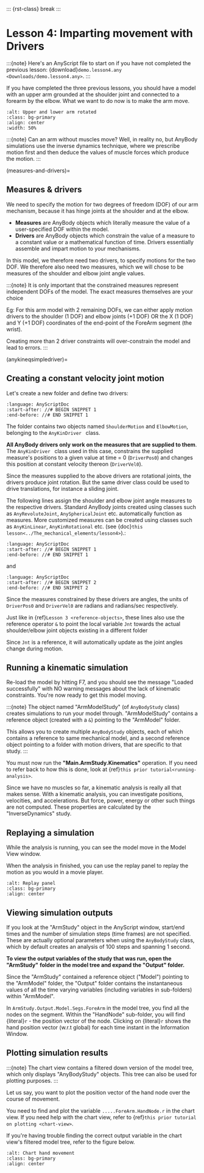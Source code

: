 ::: {rst-class} break
:::

# Lesson 4: Imparting movement with Drivers

:::{note}
Here's an AnyScript file to start on if you have not completed the
previous lesson: {download}`demo.lesson4.any <Downloads/demo.lesson4.any>`.
:::

If you have completed the three previous lessons, you should have a
model with an upper arm grounded at the shoulder joint and connected to
a forearm by the elbow. What we want to do now is to make the arm move.

```{image} _static/lesson4/image1.png
:alt: Upper and lower arm rotated
:class: bg-primary
:align: center
:width: 50%
```

:::{note}
Can an arm without muscles move? Well, in reality no, but AnyBody simulations use
the inverse dynamics technique, where we prescribe motion first and then deduce
the values of muscle forces which produce the motion.
:::

(measures-and-drivers)=

## Measures & drivers

We need to specify the motion for two degrees of freedom (DOF) of our arm
mechanism, because it has hinge joints at the shoulder and at the elbow.

- **Measures** are AnyBody objects which literally measure the value of a
  user-specified DOF within the model.
- **Drivers** are AnyBody objects which constrain the value of a measure to a
  constant value or a mathematical function of time. Drivers essentially
  assemble and impart motion to your mechanisms.

In this model, we therefore need two drivers, to specify motions for the two
DOF. We therefore also need two measures, which we will chose to be measures of
the shoulder and elbow joint angle values.

:::{note}
It is only important that the constrained measures represent independent DOFs
of the model. The exact measures themselves are your choice

Eg: For this arm model with 2 remaining DOFs, we can either apply motion drivers
to the shoulder (1 DOF) and elbow joints (+1 DOF) OR the X (1 DOF) and Y (+1
DOF) coordinates of the end-point of the ForeArm segment (the wrist).

Creating more than 2 driver constraints will over-constrain the model and lead to errors.
:::

(anykineqsimpledriver)=

## Creating a constant velocity joint motion

Let's create a new folder and define two drivers:

```{literalinclude} Snippets/lesson4/snip.NewModel.main-1.any
:language: AnyScriptDoc
:start-after: //# BEGIN SNIPPET 1
:end-before: //# END SNIPPET 1
```

The folder contains two objects named `ShoulderMotion` and `ElbowMotion`,
belonging to the `AnyKinDriver ` class.

**All AnyBody drivers only work on the measures that are supplied to them**. The
`AnyKinDriver ` class used in this case, constrains the supplied
measure's positions to a given value at time = 0 (`DriverPos0`) and changes this
position at constant velocity thereon (`DriverVel0`).

Since the measures supplied to the above drivers are rotational joints, the
drivers produce joint rotation. But the same driver class could be used to drive
translations, for instance a sliding joint.

The following lines assign the shoulder and elbow joint angle measures to the
respective drivers. Standard AnyBody joints created using classes such as
`AnyRevoluteJoint`, `AnySphericalJoint` etc. automatically function as measures.
More customized measures can be created using classes such as `AnyKinLinear`,
`AnyKinRotational` etc. (see 
{doc}`this lesson<../The_mechanical_elements/lesson4>`).:

```{literalinclude} Snippets/lesson4/snip.NewModel.main-2.any
:language: AnyScriptDoc
:start-after: //# BEGIN SNIPPET 1
:end-before: //# END SNIPPET 1
```

and

```{literalinclude} Snippets/lesson4/snip.NewModel.main-2.any
:language: AnyScriptDoc
:start-after: //# BEGIN SNIPPET 2
:end-before: //# END SNIPPET 2
```

Since the measures constrained by these drivers are angles, the units of
`DriverPos0` and `DriverVel0` are radians and radians/sec respectively.

Just like in {ref}`Lesson 3 <reference-objects>`, these lines also use the
reference operator `&` to point the local variable `Jnt` towards the actual
shoulder/elbow joint objects existing in a different folder

Since `Jnt` is a reference, it will automatically update as the joint angles
change during motion.

## Running a kinematic simulation

Re-load the model by hitting F7, and you should see the message "Loaded
successfully" with NO warning messages about the lack of kinematic constraints.
You're now ready to get this model moving.

:::{note}
The object named "ArmModelStudy" (of `AnyBodyStudy` class) creates simulations
to run your model through. "ArmModelStudy" contains a reference object (created
with a `&`) pointing to the "ArmModel" folder.

This allows you to create multiple `AnyBodyStudy` objects, each of which
contains a reference to same mechanical model, and a second reference object
pointing to a folder with motion drivers, that are specific to that study.
:::

You must now run the **"Main.ArmStudy.Kinematics"** operation. If you need to
refer back to how this is done, look at 
{ref}`this prior tutorial<running-analysis>`.

Since we have no muscles so far, a kinematic analysis is really all that makes
sense. With a kinematic analysis, you can investigate positions, velocities, and
accelerations. But force, power, energy or other such things are not computed.
These properties are calculated by the "InverseDynamics" study.

## Replaying a simulation

While the analysis is running, you can see the model move in the Model View
window.

When the analysis in finished, you can use the replay panel to replay
the motion as you would in a movie player.

```{image} _static/lesson4/image5.png
:alt: Replay panel
:class: bg-primary
:align: center
```

## Viewing simulation outputs

If you look at the "ArmStudy" object in the AnyScript window, start/end
times and the number of simulation steps (time frames) are not specified. These
are actually optional parameters when using the `AnyBodyStudy` class, which by
default creates an analysis of 100 steps and spanning 1 second.

**To view the output variables of the study that was run, open the "ArmStudy"**
**folder in the model tree and expand the "Output" folder.**

Since the "ArmStudy" contained a reference object ("Model") pointing to the
"ArmModel" folder, the "Output" folder contains the instantaneous values of all
the time varying variables (including variables in sub-folders) within
"ArmModel".

In `ArmStudy.Output.Model.Segs.ForeArm` in the model tree, you find all the
nodes on the segment. Within the "HandNode" sub-folder, you will find
{literal}`r` - the position vector of the node. Clicking on {literal}`r` shows
the hand position vector (w.r.t global) for each time instant in the Information
Window.

## Plotting simulation results

:::{note}
The chart view contains a filtered down version of the model tree, which only
displays "AnyBodyStudy" objects. This tree can also be used for plotting
purposes.
:::

Let us say, you want to plot the position vector of the hand node over the
course of movement.

You need to find and plot the variable `.....ForeArm.HandNode.r` in the chart
view. If you need help with the chart view, refer to 
{ref}`this prior tutorial on plotting <chart-view>`.

If you're having trouble finding the correct output variable in the chart view's
filtered model tree, refer to the figure below.

```{image} _static/lesson4/image6.png
:alt: Chart hand movement
:class: bg-primary
:align: center
```
